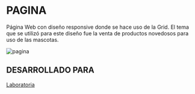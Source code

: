 # PAGINA

Página Web con diseño responsive donde se hace uso de la Grid.
El tema que se utilizó para este diseño fue la venta de productos novedosos para uso de las mascotas.

![pagina](https://user-images.githubusercontent.com/37524945/45132594-21138a80-b157-11e8-8e1d-653e7b27f216.jpeg)


## DESARROLLADO PARA
[Laboratoria](http://laboratoria.la)









